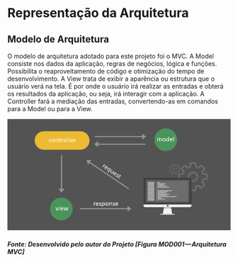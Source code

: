 # Representação da Arquitetura

## Modelo de Arquitetura

O modelo de arquitetura adotado para este projeto foi o MVC.
A Model consiste nos dados da aplicação, regras de negócios, lógica e funções. Possibilita o reaproveitamento de código e otimização do tempo de desenvolvimento.
A View trata de exibir a aparência ou estrutura que o usuário verá na tela. É por onde o usuário irá realizar as entradas e obterá os resultados da aplicação, ou seja, irá interagir com a aplicação.
A Controller fará a mediação das entradas, convertendo-as em comandos para a Model ou para a View.

![Preview](/images/modelo-arquitetura-01.png?raw=true "Figura MOD001 — Arquitetura MVC")
<h5>Fonte: Desenvolvido pelo autor do Projeto [Figura MOD001 — Arquitetura MVC]</h5>
